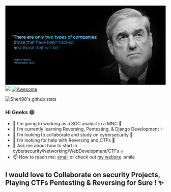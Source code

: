 ![banner](https://github.com/Sheri98/Sheri98/blob/main/548fae453086e729c1c3892c00a68a7a.png?v=4&s=500)
![](https://komarev.com/ghpvc/?username=Sheri98&color=blue)
[![Awesome](https://awesome.re/badge-flat2.svg)](https://awesome.re)


![Sheri98's github stats](https://github-readme-stats.vercel.app/api?username=Sheri98&show_icons=true&theme=merko)

### Hi Geeks :smile:

- 🔭 I'm going to working as a SOC analyst in a MNC 🌟
- 🌱 I’m currently learning Reversing, Pentesting, & Django Development ✨ 
- 👯 I’m looking to collaborate and study on cybersecurity 📝
- 🤔 I’m looking for help with Reversing and CTFs 🤔
- 💬 Ask me about how to start in cybersecurity/Networking/WebDevelopment/CTFs 🔥 
- 📫 How to reach me: [email](mailto:shravankumarsheri39@protonmail.com) or check out [my website](https://sheri98.github.io) :smile 
## I would love to Collaborate on security Projects, Playing CTFs Pentesting & Reversing for Sure ! ✨

